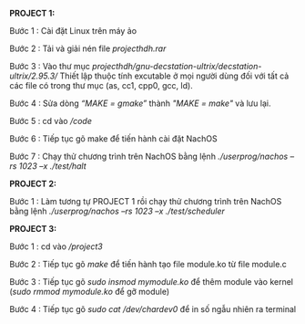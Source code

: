 **PROJECT 1:**

Bước 1 : Cài đặt Linux trên máy ảo

Bước 2 : Tải và giải nén file _projecthdh.rar_

Bước 3 : Vào thư mục _projecthdh/gnu-decstation-ultrix/decstation-ultrix/2.95.3/_  Thiết lập thuộc tính excutable ở mọi người dùng đối với tất cả các file có trong thư mục (as, cc1, cpp0, gcc, ld).

Bước 4 : Sửa dòng _“MAKE = gmake”_ thành _"MAKE = make"_ và lưu lại.

Bước 5 : cd vào _/code_ 

Bước 6 : Tiếp tục gõ make để tiến hành cài đặt NachOS 

Bước 7 : Chạy thử chương trình trên NachOS bằng lệnh  _./userprog/nachos –rs 1023 –x ./test/halt_ 

**PROJECT 2:**

Bước 1 : Làm tương tự PROJECT 1 rồi chạy thử chương trình trên NachOS bằng lệnh  _./userprog/nachos –rs 1023 –x ./test/scheduler_ 

**PROJECT 3:**

Bước 1 : cd vào _/project3_

Bước 2 : Tiếp tục gõ _make_ để tiến hành tạo file module.ko từ file module.c

Bước 3 : Tiếp tục gõ _sudo insmod mymodule.ko_ để thêm module vào kernel (_sudo rmmod mymodule.ko_ để gỡ module)

Bước 4 : Tiếp tục gõ _sudo cat /dev/chardev0_ để in số ngẫu nhiên ra terminal
